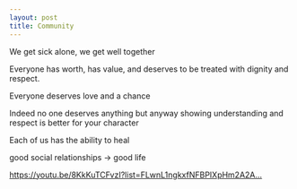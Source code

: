 ```yaml
---
layout: post
title: Community
---
```


We get sick alone, we get well together

Everyone has worth, has value, and deserves to be treated with dignity and respect. 

Everyone deserves love and a chance 

Indeed no one deserves anything but anyway showing understanding and respect is better for your character 

Each of us has the ability to heal 

good social relationships -> good life 

https://youtu.be/8KkKuTCFvzI?list=FLwnL1ngkxfNFBPIXpHm2A2A…









